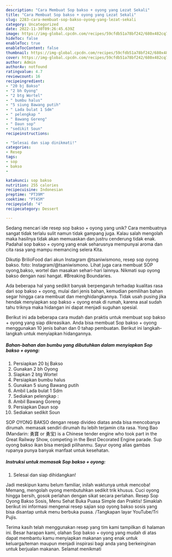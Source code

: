 ```yaml
---
description: "Cara Membuat Sop bakso + oyong yang Lezat Sekali"
title: "Cara Membuat Sop bakso + oyong yang Lezat Sekali"
slug: 2283-cara-membuat-sop-bakso-oyong-yang-lezat-sekali
category: Uncategorized
date: 2022-11-30T09:26:45.639Z
image: https://img-global.cpcdn.com/recipes/59cfdb51a78bf242/680x482cq70/sop-bakso-oyong-foto-resep-utama.jpg
hideToc: false
enableToc: true
enableTocContent: false
thumbnail: https://img-global.cpcdn.com/recipes/59cfdb51a78bf242/680x482cq70/sop-bakso-oyong-foto-resep-utama.jpg
cover: https://img-global.cpcdn.com/recipes/59cfdb51a78bf242/680x482cq70/sop-bakso-oyong-foto-resep-utama.jpg
author: Admin
authorAv: notfound
ratingvalue: 4.7
reviewcount: 16
recipeingredient:
- "20 bj Bakso"
- "2 bh Oyong"
- "2 btg Wortel"
- " bumbu halus"
- "5 siung Bawang putih"
- " Lada bulat 1 Sdm"
- " pelengkap "
- " Bawang Goreng"
- " Daun sop"
- "sedikit Soun"
recipeinstructions:

- "Selesai dan siap dinikmati!"
categories:
- Resep
tags:
- sop
- bakso
- 

katakunci: sop bakso  
nutrition: 255 calories
recipecuisine: Indonesian
preptime: "PT39M"
cooktime: "PT45M"
recipeyield: "4"
recipecategory: Dessert

---
```





Sedang mencari ide resep sop bakso + oyong yang unik? Cara membuatnya sangat tidak terlalu sulit namun tidak gampang juga. Kalau salah mengolah maka hasilnya tidak akan memuaskan dan justru cenderung tidak enak. Padahal sop bakso + oyong yang enak seharusnya mempunyai aroma dan cita rasa yang mampu memancing selera Kita.





Dikutip BrilioFood dari akun Instagram @tsaniwismono, resep sop oyong bakso. foto: Instagram/@tsaniwismono. Lihat juga cara membuat SOP oyong,bakso, wortel dan masakan sehari-hari lainnya. Nikmati sup oyong bakso dengan nasi hangat. #Breaking Boundaries.

Ada beberapa hal yang sedikit banyak berpengaruh terhadap kualitas rasa dari sop bakso + oyong, mulai dari jenis bahan, kemudian pemilihan bahan segar hingga cara membuat dan menghidangkannya. Tidak usah pusing jika hendak menyiapkan sop bakso + oyong enak di rumah, karena asal sudah tahu triknya maka hidangan ini dapat menjadi suguhan spesial.






Berikut ini ada beberapa cara mudah dan praktis untuk membuat sop bakso + oyong yang siap dikreasikan. Anda bisa membuat Sop bakso + oyong menggunakan 10 jenis bahan dan 0 tahap pembuatan. Berikut ini langkah-langkah untuk menyiapkan hidangannya.

<!--inarticleads1-->

##### Bahan-bahan dan bumbu yang dibutuhkan dalam menyiapkan Sop bakso + oyong:

1. Persiapkan 20 bj Bakso
1. Gunakan 2 bh Oyong
1. Siapkan 2 btg Wortel
1. Persiapkan  bumbu halus
1. Gunakan 5 siung Bawang putih
1. Ambil  Lada bulat 1 Sdm
1. Sediakan  pelengkap :
1. Ambil  Bawang Goreng
1. Persiapkan  Daun sop
1. Sediakan sedikit Soun


SOP OYONG BAKSO dengan resep divideo diatas anda bisa mencobanya dirumah. memasak sendiri dirumah itu lebih terjamin cita rasa. Yong Bao (Mandarin: 勇寶 or 勇宝) is a Chinese tender engine who took part in the Great Railway Show, competing in the Best Decorated Engine parade. Sup oyong bakso ikan bisa menjadi pilihanmu. Sayur oyong alias gambas rupanya punya banyak manfaat untuk kesehatan. 

<!--inarticleads2-->

##### Instruksi untuk memasak Sop bakso + oyong:


1. Selesai dan siap dihidangkan!

Jadi meskipun kamu belum familiar, inilah waktunya untuk mencoba! Memang, mengolah oyong membutuhkan sedikit trik khusus. Cuci oyong hingga bersih, gosok perlahan dengan sikat secara perlahan. Resep Sop Oyong Bakso Sosis, Menu Sehat Buka Puasa Simple dan Praktis! Simaklah berikut ini informasi mengenai resep sajian sop oyong bakso sosis yang bisa disantap untuk menu berbuka puasa. /Tangkapan layar YouTube/Tri Pujis. 

Terima kasih telah menggunakan resep yang tim kami tampilkan di halaman ini. Besar harapan kami, olahan Sop bakso + oyong yang mudah di atas dapat membantu kamu menyiapkan makanan yang enak untuk keluarga/teman maupun menjadi inspirasi bagi anda yang berkeinginan untuk berjualan makanan. Selamat menikmati
